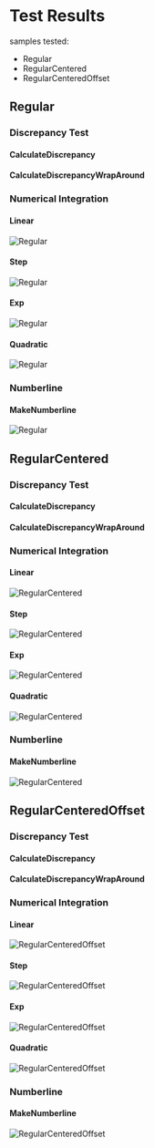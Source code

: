 # Test Results
 samples tested:
* Regular
* RegularCentered
* RegularCenteredOffset
## Regular
### Discrepancy Test
#### CalculateDiscrepancy
#### CalculateDiscrepancyWrapAround
### Numerical Integration
#### Linear
![Regular](../../../samples/_1d/regular/Linear_Regular.png)  
#### Step
![Regular](../../../samples/_1d/regular/Step_Regular.png)  
#### Exp
![Regular](../../../samples/_1d/regular/Exp_Regular.png)  
#### Quadratic
![Regular](../../../samples/_1d/regular/Quadratic_Regular.png)  
### Numberline
#### MakeNumberline
![Regular](../../../samples/_1d/regular/MakeNumberline_Regular.png)  
## RegularCentered
### Discrepancy Test
#### CalculateDiscrepancy
#### CalculateDiscrepancyWrapAround
### Numerical Integration
#### Linear
![RegularCentered](../../../samples/_1d/regular/Linear_RegularCentered.png)  
#### Step
![RegularCentered](../../../samples/_1d/regular/Step_RegularCentered.png)  
#### Exp
![RegularCentered](../../../samples/_1d/regular/Exp_RegularCentered.png)  
#### Quadratic
![RegularCentered](../../../samples/_1d/regular/Quadratic_RegularCentered.png)  
### Numberline
#### MakeNumberline
![RegularCentered](../../../samples/_1d/regular/MakeNumberline_RegularCentered.png)  
## RegularCenteredOffset
### Discrepancy Test
#### CalculateDiscrepancy
#### CalculateDiscrepancyWrapAround
### Numerical Integration
#### Linear
![RegularCenteredOffset](../../../samples/_1d/regular/Linear_RegularCenteredOffset.png)  
#### Step
![RegularCenteredOffset](../../../samples/_1d/regular/Step_RegularCenteredOffset.png)  
#### Exp
![RegularCenteredOffset](../../../samples/_1d/regular/Exp_RegularCenteredOffset.png)  
#### Quadratic
![RegularCenteredOffset](../../../samples/_1d/regular/Quadratic_RegularCenteredOffset.png)  
### Numberline
#### MakeNumberline
![RegularCenteredOffset](../../../samples/_1d/regular/MakeNumberline_RegularCenteredOffset.png)  
